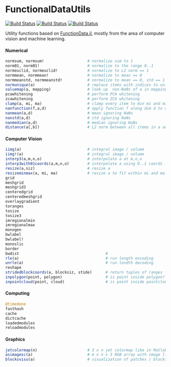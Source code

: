# FunctionalDataUtils

[![Build Status](https://travis-ci.org/rened/FunctionalDataUtils.jl.png)](https://travis-ci.org/rened/FunctionalDataUtils.jl)
[![Build Status](http://pkg.julialang.org/badges/FunctionalDataUtils_0.4.svg)](http://pkg.julialang.org/?pkg=FunctionalDataUtils&ver=0.4)
[![Build Status](http://pkg.julialang.org/badges/FunctionalDataUtils_0.5.svg)](http://pkg.julialang.org/?pkg=FunctionalDataUtils&ver=0.5)

Utility functions based on [FunctionData.jl](http://github.com/rened/FunctionalData.jl), mostly from the area of computer vision and machine learning.

#### Numerical
```jl
normsum, normsum!                   # normalize sum to 1
norm01, norm01!                     # normalize to the range 0..1
normeuclid, normeuclid!             # normalize to L2 norm == 1
normmean, normmean!                 # normalize to mean == 0
normmeanstd, normmeanstd!           # normalize to mean == 0, std == 1
normunique(a)                       # replace items with indices to unique(a)
valuemap(a, mapping)                # look up  non-NaNs of a in mapping
pcawhitening                        # perform PCA whitening
zcawhitening                        # perform ZCA whitening
clamp(a, mi, ma)                    # clamp every item to min mi and max ma
nanfunction(f,a,d)                  # apply function f along dim d to non-nan elements of a
nanmean(a,d)                        # mean ignoring NaNs
nanstd(a,d)                         # std ignoring NaNs
nanmedian(a,d)                      # median ignoring NaNs
distance(a[,b])                     # L2 norm between all items in a and b
```

#### Computer Vision

```jl
iimg(a)                             # integral image / volume
iimg!(a)                            # integral image / volume
interp3(a,m,n,o)                    # interpolate a at m,n,o
interp3with01coords(a,m,n,o)        # interpolate a using 0..1 coords
resize(a,siz)                       # resize a 
resizeminmax(a, mi, ma)             # resize a to fit within mi and ma sizes
grid
meshgrid
meshgrid3
centeredgrid
centeredmeshgrid
overlaygradient
toranges
tosize
tosize3
imregionalmin
imregionalmax
monogen
bwlabel
bwlabel!
monoslic
border
bwdist                                      # 
rle(a)                                      # run length encoding
unrle(a)                                    # run lendth decoding
reshape
stridedblockcoords(a, blocksiz, stide)      # return tuples of ranges for each subblock
inpolygon(point, polygon)                   # is point inside polygon? 
inpointcloud(point, cloud)                  # is point inside pointcloud?
```

#### Computing

```jl
@timedone
fasthash
cache
dictcache
loadedmodules
reloadmodules
```

#### Graphics

```jl
jetcolormap(n)                      # 3 x n jet colormap like in Matlab
asimagesc(a)                        # m x n x 3 RGB array with image like Matlab's imagesc
blocksvisu(a)                       # visualization of patches / blocks
```


